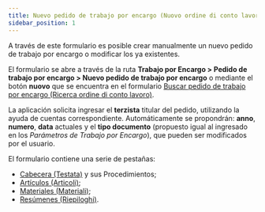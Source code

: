 ```yaml
---
title: Nuevo pedido de trabajo por encargo (Nuovo ordine di conto lavoro)
sidebar_position: 1
---
```


A través de este formulario es posible crear manualmente un nuevo pedido de trabajo por encargo o modificar los ya existentes.

El formulario se abre a través de la ruta **Trabajo por Encargo > Pedido de trabajo por encargo > Nuevo pedido de trabajo por encargo** o mediante el botón **nuovo** que se encuentra en el formulario [Buscar pedido de trabajo por encargo (Ricerca ordine di conto lavoro)](/docs/subcontractor/subcontractor-orders/search-subcontractor-orders).

La aplicación solicita ingresar el **terzista** titular del pedido, utilizando la ayuda de cuentas correspondiente. Automáticamente se propondrán: **anno**, **numero**, **data** actuales y el **tipo documento** (propuesto igual al ingresado en los *Parámetros de Trabajo por Encargo*), que pueden ser modificados por el usuario.

El formulario contiene una serie de pestañas:

- [Cabecera (Testata)](/docs/subcontractor/subcontractor-orders/insert-subcontractor-orders/new-subcontractor-orders) y sus Procedimientos;  
- [Artículos (Articoli)](/docs/subcontractor/subcontractor-orders/insert-subcontractor-orders/new-subcontractor-orders);  
- [Materiales (Materiali)](/docs/subcontractor/subcontractor-orders/insert-subcontractor-orders/new-subcontractor-orders);  
- [Resúmenes (Riepiloghi)](/docs/subcontractor/subcontractor-orders/insert-subcontractor-orders/new-subcontractor-orders).